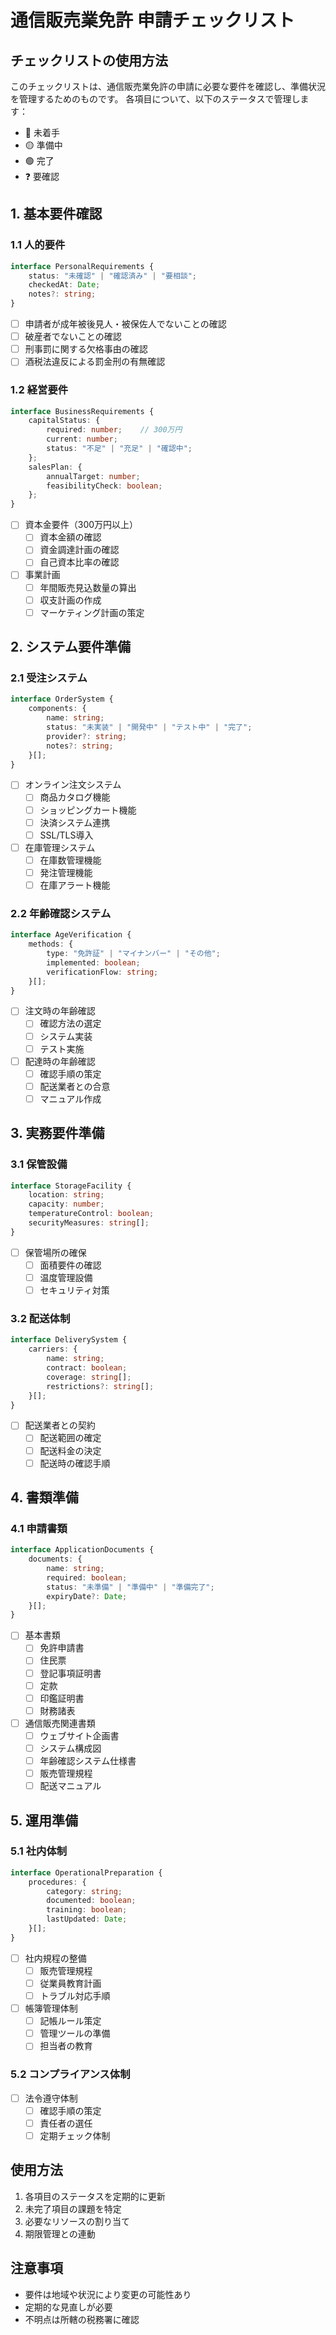 # 通信販売業免許 申請チェックリスト

## チェックリストの使用方法

このチェックリストは、通信販売業免許の申請に必要な要件を確認し、準備状況を管理するためのものです。
各項目について、以下のステータスで管理します：

- 🔴 未着手
- 🟡 準備中
- 🟢 完了
- ❓ 要確認

## 1. 基本要件確認

### 1.1 人的要件
```typescript
interface PersonalRequirements {
    status: "未確認" | "確認済み" | "要相談";
    checkedAt: Date;
    notes?: string;
}
```

- [ ] 申請者が成年被後見人・被保佐人でないことの確認
- [ ] 破産者でないことの確認
- [ ] 刑事罰に関する欠格事由の確認
- [ ] 酒税法違反による罰金刑の有無確認

### 1.2 経営要件
```typescript
interface BusinessRequirements {
    capitalStatus: {
        required: number;    // 300万円
        current: number;
        status: "不足" | "充足" | "確認中";
    };
    salesPlan: {
        annualTarget: number;
        feasibilityCheck: boolean;
    };
}
```

- [ ] 資本金要件（300万円以上）
  - [ ] 資本金額の確認
  - [ ] 資金調達計画の確認
  - [ ] 自己資本比率の確認

- [ ] 事業計画
  - [ ] 年間販売見込数量の算出
  - [ ] 収支計画の作成
  - [ ] マーケティング計画の策定

## 2. システム要件準備

### 2.1 受注システム
```typescript
interface OrderSystem {
    components: {
        name: string;
        status: "未実装" | "開発中" | "テスト中" | "完了";
        provider?: string;
        notes?: string;
    }[];
}
```

- [ ] オンライン注文システム
  - [ ] 商品カタログ機能
  - [ ] ショッピングカート機能
  - [ ] 決済システム連携
  - [ ] SSL/TLS導入

- [ ] 在庫管理システム
  - [ ] 在庫数管理機能
  - [ ] 発注管理機能
  - [ ] 在庫アラート機能

### 2.2 年齢確認システム
```typescript
interface AgeVerification {
    methods: {
        type: "免許証" | "マイナンバー" | "その他";
        implemented: boolean;
        verificationFlow: string;
    }[];
}
```

- [ ] 注文時の年齢確認
  - [ ] 確認方法の選定
  - [ ] システム実装
  - [ ] テスト実施

- [ ] 配達時の年齢確認
  - [ ] 確認手順の策定
  - [ ] 配送業者との合意
  - [ ] マニュアル作成

## 3. 実務要件準備

### 3.1 保管設備
```typescript
interface StorageFacility {
    location: string;
    capacity: number;
    temperatureControl: boolean;
    securityMeasures: string[];
}
```

- [ ] 保管場所の確保
  - [ ] 面積要件の確認
  - [ ] 温度管理設備
  - [ ] セキュリティ対策

### 3.2 配送体制
```typescript
interface DeliverySystem {
    carriers: {
        name: string;
        contract: boolean;
        coverage: string[];
        restrictions?: string[];
    }[];
}
```

- [ ] 配送業者との契約
  - [ ] 配送範囲の確定
  - [ ] 配送料金の決定
  - [ ] 配送時の確認手順

## 4. 書類準備

### 4.1 申請書類
```typescript
interface ApplicationDocuments {
    documents: {
        name: string;
        required: boolean;
        status: "未準備" | "準備中" | "準備完了";
        expiryDate?: Date;
    }[];
}
```

- [ ] 基本書類
  - [ ] 免許申請書
  - [ ] 住民票
  - [ ] 登記事項証明書
  - [ ] 定款
  - [ ] 印鑑証明書
  - [ ] 財務諸表

- [ ] 通信販売関連書類
  - [ ] ウェブサイト企画書
  - [ ] システム構成図
  - [ ] 年齢確認システム仕様書
  - [ ] 販売管理規程
  - [ ] 配送マニュアル

## 5. 運用準備

### 5.1 社内体制
```typescript
interface OperationalPreparation {
    procedures: {
        category: string;
        documented: boolean;
        training: boolean;
        lastUpdated: Date;
    }[];
}
```

- [ ] 社内規程の整備
  - [ ] 販売管理規程
  - [ ] 従業員教育計画
  - [ ] トラブル対応手順

- [ ] 帳簿管理体制
  - [ ] 記帳ルール策定
  - [ ] 管理ツールの準備
  - [ ] 担当者の教育

### 5.2 コンプライアンス体制
- [ ] 法令遵守体制
  - [ ] 確認手順の策定
  - [ ] 責任者の選任
  - [ ] 定期チェック体制

## 使用方法

1. 各項目のステータスを定期的に更新
2. 未完了項目の課題を特定
3. 必要なリソースの割り当て
4. 期限管理との連動

## 注意事項

- 要件は地域や状況により変更の可能性あり
- 定期的な見直しが必要
- 不明点は所轄の税務署に確認
